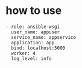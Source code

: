 # how to use

    - role: ansible-wsgi
      user_name: appuser
      service_name: appservice
      application: app
      bind: localhost:5000
      worker: 4
      log_level: info

